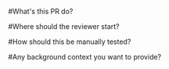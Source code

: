 #What's this PR do?


#Where should the reviewer start?


#How should this be manually tested?


#Any background context you want to provide?

